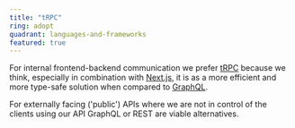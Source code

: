 ```yaml
---
title: "tRPC"
ring: adopt
quadrant: languages-and-frameworks
featured: true
---
```


For internal frontend-backend communication we prefer [tRPC](https://trpc.io) because we think, especially in combination with [Next.js](/languages-and-frameworks/nextjs), it is as a more efficient and more type-safe solution when compared to [GraphQL](/languages-and-frameworks/graphql).

For externally facing ('public') APIs where we are not in control of the clients using our API GraphQL or REST are viable alternatives.
